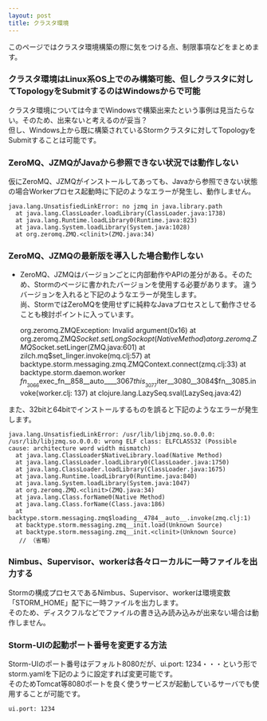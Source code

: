 ```yaml
---
layout: post
title: クラスタ環境
---
```


このページではクラスタ環境構築の際に気をつける点、制限事項などをまとめます。

### クラスタ環境はLinux系OS上でのみ構築可能、但しクラスタに対してTopologyをSubmitするのはWindowsからで可能
クラスタ環境については今までWindowsで構築出来たという事例は見当たらない。そのため、出来ないと考えるのが妥当？  
但し、Windows上から既に構築されているStormクラスタに対してTopologyをSubmitすることは可能です。

### ZeroMQ、JZMQがJavaから参照できない状況では動作しない
仮にZeroMQ、JZMQがインストールしてあっても、Javaから参照できない状態の場合Workerプロセス起動時に下記のようなエラーが発生し、動作しません。  

    java.lang.UnsatisfiedLinkError: no jzmq in java.library.path
      at java.lang.ClassLoader.loadLibrary(ClassLoader.java:1738)
      at java.lang.Runtime.loadLibrary0(Runtime.java:823)
      at java.lang.System.loadLibrary(System.java:1028)
      at org.zeromq.ZMQ.<clinit>(ZMQ.java:34)

### ZeroMQ、JZMQの最新版を導入した場合動作しない
* ZeroMQ、JZMQはバージョンごとに内部動作やAPIの差分がある。そのため、Stormのページに書かれたバージョンを使用する必要があります。
違うバージョンを入れると下記のようなエラーが発生します。  
尚、StormではZeroMQを使用せずに純粋なJavaプロセスとして動作させることも検討ポイントに入っています。  

    org.zeromq.ZMQException: Invalid argument(0x16)
      at org.zeromq.ZMQ$Socket.setLongSockopt(Native Method)
      at org.zeromq.ZMQ$Socket.setLinger(ZMQ.java:601)
      at zilch.mq$set_linger.invoke(mq.clj:57)
      at backtype.storm.messaging.zmq.ZMQContext.connect(zmq.clj:33)
      at backtype.storm.daemon.worker $fn__3066$exec_fn__858__auto____3067$this__3077$iter__3080__3084$fn__3085.invoke(worker.clj: 137)
      at clojure.lang.LazySeq.sval(LazySeq.java:42)

また、32bitと64bitでインストールするものを誤ると下記のようなエラーが発生します。  

    java.lang.UnsatisfiedLinkError: /usr/lib/libjzmq.so.0.0.0: /usr/lib/libjzmq.so.0.0.0: wrong ELF class: ELFCLASS32 (Possible cause: architecture word width mismatch)
      at java.lang.ClassLoader$NativeLibrary.load(Native Method)
      at java.lang.ClassLoader.loadLibrary0(ClassLoader.java:1750)
      at java.lang.ClassLoader.loadLibrary(ClassLoader.java:1675)
      at java.lang.Runtime.loadLibrary0(Runtime.java:840)
      at java.lang.System.loadLibrary(System.java:1047)
      at org.zeromq.ZMQ.<clinit>(ZMQ.java:34)
      at java.lang.Class.forName0(Native Method)
      at java.lang.Class.forName(Class.java:186)
      at backtype.storm.messaging.zmq$loading__4784__auto__.invoke(zmq.clj:1)
      at backtype.storm.messaging.zmq__init.load(Unknown Source)
      at backtype.storm.messaging.zmq__init.<clinit>(Unknown Source)
       // （省略）

### Nimbus、Supervisor、workerは各々ローカルに一時ファイルを出力する
Stormの構成プロセスであるNimbus、Supervisor、workerは環境変数「STORM_HOME」配下に一時ファイルを出力します。  
そのため、ディスクフルなどでファイルの書き込み読み込みが出来ない場合は動作しません。  

### Storm-UIの起動ポート番号を変更する方法
Storm-UIのポート番号はデフォルト8080だが、ui.port: 1234・・・という形でstorm.yamlを下記のように設定すれば変更可能です。  
そのためTomcat等8080ポートを良く使うサービスが起動しているサーバでも使用することが可能です。  
```
ui.port: 1234
```

